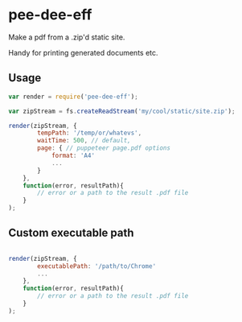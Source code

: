 # pee-dee-eff

Make a pdf from a .zip'd static site.

Handy for printing generated documents etc.

## Usage

```javascript
var render = require('pee-dee-eff');

var zipStream = fs.createReadStream('my/cool/static/site.zip');

render(zipStream, {
        tempPath: '/temp/or/whatevs',
        waitTime: 500, // default,
        page: { // puppeteer page.pdf options
            format: 'A4'
            ...
        }
    },
    function(error, resultPath){
        // error or a path to the result .pdf file
    }
);
```

## Custom executable path

```javascript

render(zipStream, {
        executablePath: '/path/to/Chrome'
        ...
    },
    function(error, resultPath){
        // error or a path to the result .pdf file
    }
);
```